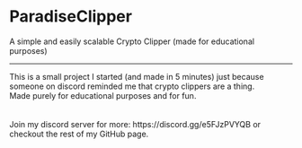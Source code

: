 # ParadiseClipper
A simple and easily scalable Crypto Clipper (made for educational purposes)
<hr>
This is a small project I started (and made in 5 minutes) just because someone on discord reminded me that crypto clippers are a thing.
<br>
Made purely for educational purposes and for fun.
<br>
<br>
<br>
Join my discord server for more: https://discord.gg/e5FJzPVYQB
or checkout the rest of my GitHub page.
